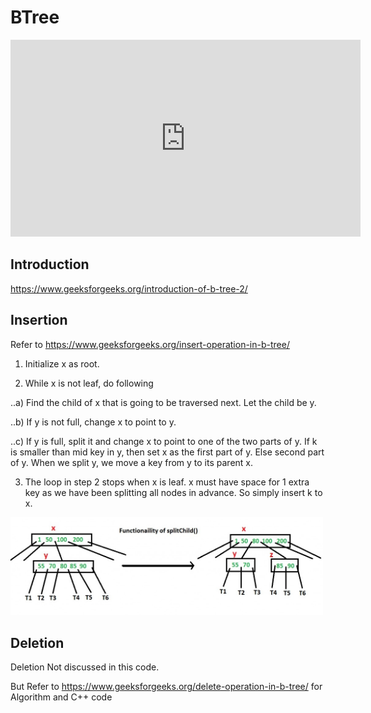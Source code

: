 # BTree

<iframe width="560" height="315" src="https://www.youtube.com/embed/aZjYr87r1b8?controls=0&amp;start=1515&end=1640" frameborder="0" allow="accelerometer; autoplay; encrypted-media; gyroscope; picture-in-picture" allowfullscreen></iframe>


## Introduction

https://www.geeksforgeeks.org/introduction-of-b-tree-2/

## Insertion

Refer to https://www.geeksforgeeks.org/insert-operation-in-b-tree/

1) Initialize x as root.

2) While x is not leaf, do following

..a) Find the child of x that is going to be traversed next. Let the child be y.

..b) If y is not full, change x to point to y.

..c) If y is full, split it and change x to point to one of the two parts of y. If k is smaller than mid key in y, then set x as the first part of y. Else second part of y. When we split y, we move a key from y to its parent x.

3) The loop in step 2 stops when x is leaf. x must have space for 1 extra key as we have been splitting all nodes in advance. So simply insert k to x.


<img src="BTreeSplit.jpg" alt="drawing" width="500" rotate="90"/>

## Deletion
 Deletion Not discussed in this code.
 
 But Refer to https://www.geeksforgeeks.org/delete-operation-in-b-tree/ for Algorithm and C++ code
